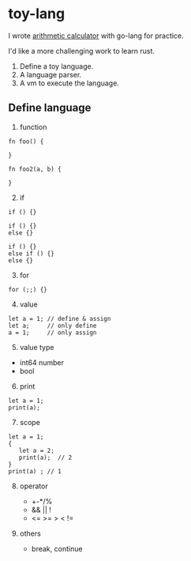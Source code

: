 # toy-lang

I wrote [arithmetic calculator](https://github.com/0rz1/calculator) with go-lang for practice.

I'd like a more challenging work to learn rust.

1. Define a toy language.
2. A language parser.
3. A vm to execute the language.

## Define language

1. function
```
fn foo() {

}

fn foo2(a, b) {

}
```

2. if
```
if () {}

if () {}
else {}

if () {}
else if () {}
else {}
```

3. for
```
for (;;) {}
```

4. value
```
let a = 1; // define & assign
let a;     // only define
a = 1;     // only assign
```

5. value type
  * int64 number
  * bool

6. print
```
let a = 1;
print(a);
```

7. scope
```
let a = 1;
{
   let a = 2;
   print(a);  // 2
}
print(a) ; // 1
```

8. operator
   * +-*/%
   * && || !
   * <= >= > < !=

9. others
   * break, continue